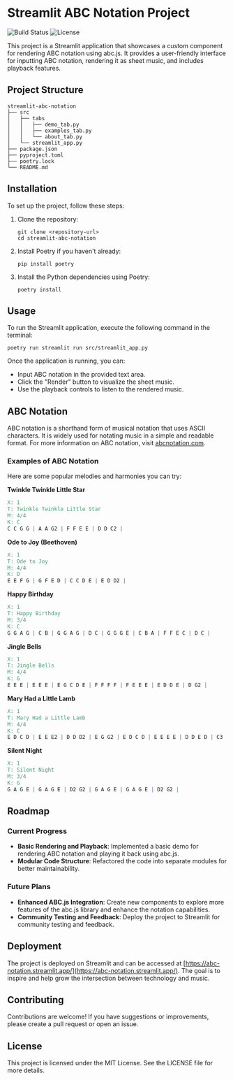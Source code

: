 # Streamlit ABC Notation Project

![Build Status](https://github.com/gsejas/streamlit-abc-notation/actions/workflows/deploy.yml/badge.svg)
![License](https://img.shields.io/github/license/Gsejas/streamlit-abc-notation)

This project is a Streamlit application that showcases a custom component for rendering ABC notation using abc.js. It provides a user-friendly interface for inputting ABC notation, rendering it as sheet music, and includes playback features.

## Project Structure

```
streamlit-abc-notation
├── src
│   ├── tabs
│   │   ├── demo_tab.py
│   │   ├── examples_tab.py
│   │   └── about_tab.py
│   └── streamlit_app.py
├── package.json
├── pyproject.toml
├── poetry.lock
└── README.md
```

## Installation

To set up the project, follow these steps:

1. Clone the repository:
   ```
   git clone <repository-url>
   cd streamlit-abc-notation
   ```

2. Install Poetry if you haven't already:
   ```
   pip install poetry
   ```

3. Install the Python dependencies using Poetry:
   ```
   poetry install
   ```

## Usage

To run the Streamlit application, execute the following command in the terminal:

```
poetry run streamlit run src/streamlit_app.py
```

Once the application is running, you can:

- Input ABC notation in the provided text area.
- Click the "Render" button to visualize the sheet music.
- Use the playback controls to listen to the rendered music.

## ABC Notation

ABC notation is a shorthand form of musical notation that uses ASCII characters. It is widely used for notating music in a simple and readable format. For more information on ABC notation, visit [abcnotation.com](http://abcnotation.com).

### Examples of ABC Notation

Here are some popular melodies and harmonies you can try:

**Twinkle Twinkle Little Star**
```abc
X: 1
T: Twinkle Twinkle Little Star
M: 4/4
K: C
C C G G | A A G2 | F F E E | D D C2 |
```

**Ode to Joy (Beethoven)**
```abc
X: 1
T: Ode to Joy
M: 4/4
K: D
E E F G | G F E D | C C D E | E D D2 |
```

**Happy Birthday**
```abc
X: 1
T: Happy Birthday
M: 3/4
K: C
G G A G | C B | G G A G | D C | G G G E | C B A | F F E C | D C |
```

**Jingle Bells**
```abc
X: 1
T: Jingle Bells
M: 4/4
K: G
E E E | E E E | E G C D E | F F F F | F E E E | E D D E | D G2 |
```

**Mary Had a Little Lamb**
```abc
X: 1
T: Mary Had a Little Lamb
M: 4/4
K: C
E D C D | E E E2 | D D D2 | E G G2 | E D C D | E E E E | D D E D | C3 |
```

**Silent Night**
```abc
X: 1
T: Silent Night
M: 3/4
K: G
G A G E | G A G E | D2 G2 | G A G E | G A G E | D2 G2 |
```

## Roadmap

### Current Progress

- **Basic Rendering and Playback**: Implemented a basic demo for rendering ABC notation and playing it back using abc.js.
- **Modular Code Structure**: Refactored the code into separate modules for better maintainability.

### Future Plans

- **Enhanced ABC.js Integration**: Create new components to explore more features of the abc.js library and enhance the notation capabilities.
- **Community Testing and Feedback**: Deploy the project to Streamlit for community testing and feedback.

## Deployment

The project is deployed on Streamlit and can be accessed at [https://abc-notation.streamlit.app/](https://abc-notation.streamlit.app/). The goal is to inspire and help grow the intersection between technology and music.

## Contributing

Contributions are welcome! If you have suggestions or improvements, please create a pull request or open an issue.

## License

This project is licensed under the MIT License. See the LICENSE file for more details.
